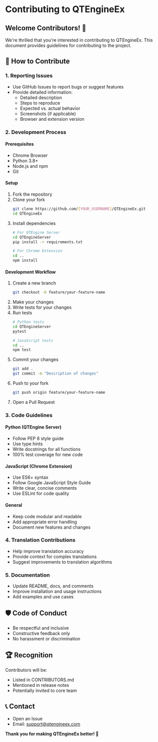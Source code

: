 # Contributing to QTEngineEx

## Welcome Contributors! 🌟

We're thrilled that you're interested in contributing to QTEngineEx. This document provides guidelines for contributing to the project.

## 🤝 How to Contribute

### 1. Reporting Issues
- Use GitHub Issues to report bugs or suggest features
- Provide detailed information:
  - Detailed description
  - Steps to reproduce
  - Expected vs. actual behavior
  - Screenshots (if applicable)
  - Browser and extension version

### 2. Development Process

#### Prerequisites
- Chrome Browser
- Python 3.8+
- Node.js and npm
- Git

#### Setup
1. Fork the repository
2. Clone your fork
   ```bash
   git clone https://github.com/[YOUR_USERNAME]/QTEngineEx.git
   cd QTEngineEx
   ```
3. Install dependencies
   ```bash
   # For QTEngine Server
   cd QTEngineServer
   pip install -r requirements.txt

   # For Chrome Extension
   cd ..
   npm install
   ```

#### Development Workflow
1. Create a new branch
   ```bash
   git checkout -b feature/your-feature-name
   ```
2. Make your changes
3. Write tests for your changes
4. Run tests
   ```bash
   # Python tests
   cd QTEngineServer
   pytest

   # JavaScript tests
   cd ..
   npm test
   ```
5. Commit your changes
   ```bash
   git add .
   git commit -m "Description of changes"
   ```
6. Push to your fork
   ```bash
   git push origin feature/your-feature-name
   ```
7. Open a Pull Request

### 3. Code Guidelines

#### Python (QTEngine Server)
- Follow PEP 8 style guide
- Use type hints
- Write docstrings for all functions
- 100% test coverage for new code

#### JavaScript (Chrome Extension)
- Use ES6+ syntax
- Follow Google JavaScript Style Guide
- Write clear, concise comments
- Use ESLint for code quality

#### General
- Keep code modular and readable
- Add appropriate error handling
- Document new features and changes

### 4. Translation Contributions
- Help improve translation accuracy
- Provide context for complex translations
- Suggest improvements to translation algorithms

### 5. Documentation
- Update README, docs, and comments
- Improve installation and usage instructions
- Add examples and use cases

## 🛡️ Code of Conduct
- Be respectful and inclusive
- Constructive feedback only
- No harassment or discrimination

## 🏆 Recognition
Contributors will be:
- Listed in CONTRIBUTORS.md
- Mentioned in release notes
- Potentially invited to core team

## 📞 Contact
- Open an Issue
- Email: support@qtengineex.com

**Thank you for making QTEngineEx better! 🚀**
